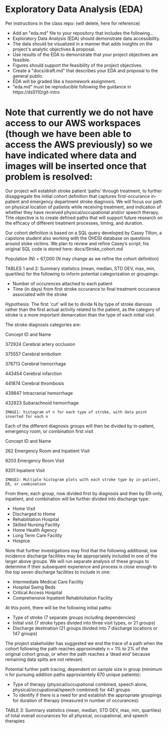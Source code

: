 # Exploratory Data Analysis (EDA)

Per instructions in the class repo: (will delete, here for reference)

- Add an "eda.md" file to your repository that includes the following...
- Exploratory Data Analysis (EDA) should demonstrate data accessibility.
- The data should be visualized in a manner that adds insights on the project's analytic objectives & proposal.
- Use results of the EDA to demonstrate that your project objectives are feasible.
- Figures should support the feasibility of the project objectives.
- Create a "docs/draft.md" that describes your EDA and proposal to the general public.
- EDA will be graded like a hoomework assignment.
- "eda.md" must be reproducible following the guidance in https://ds5110/git-intro

# Note that currently we do not have access to our AWS workspaces (though we have been able to access the AWS previously) so we have indicated where data and images will be inserted once that problem is resolved:

Our project will establish stroke patient ‘paths’ through treatment, to further disaggregate the initial cohort definition that captures first-occurance in-patient and emergency department stroke diagnosis.  We will focus our path on physical location of patients while receiving treatment, and indication of whether they have received physical/occupational and/or speech therapy.  THe objective is to create defined paths that will support future research on the efficacy of different treatment processes, timing, and duration. 

Our cohort definition is based on a SQL query developed by Casey Tilton, a capstone student also working with the OHDSI database on questions around stoke victims. We plan to review and refine Casey’s script; his original SQL code is stored here: docs/Stroke_cohort.md

Population (N) = 67,000
(N may change as we refine the cohort definition)

TABLES 1 and 2: Summary statistics (mean, median, STD DEV, max, min, quartiles) for the following to inform potential categorization or groupings:

- Number of occurences attached to each patient
- Time (in days) from first stroke occurance to final treatment occurance associated with the stroke

Hypothesis: The first 'cut' will be to divide N by type of stroke dianosis rather than the first actual activity related to the patient, as the category of stroke is a more important demarcation than the type of each initial visit. 

The stroke diagnosis categories are:

Concept ID and Name

372924	Cerebral artery occlusion

375557	Cerebral embolism

376713	Cerebral hemorrhage

443454	Cerebral infarction

441874	Cerebral thrombosis

439847	Intracranial hemorrhage

432923	Subarachnoid hemorrhage



    IMAGE1: histogram of n for each type of stroke, with data point inserted for each n



Each of the different diagnosis groups will then be divided by in-patient, emergency room, or combination first visit

Concept ID and Name

262 Emergency Room and Inpatient Visit

9203 Emergency Room Visit

9201 Inpatient Visit



    IMAGE2: Multiple histogram plots with each stroke type by in-patient, ER, or combination



From there, each group, now divided first by diagnosis and then by ER-only, inpatient, and combination will be further divided into discharge type:

- Home Visit
- Discharged to Home
- Rehabilitation Hospital
- Skilled Nursing Facility
- Home Health Agency
- Long Term Care Facility
- Hospice


Note that further investigations may find that the following additional, low incidence discharge facilities may be appropriately included in one of the larger above groups. We will run separate analysis of these groups to determine if their subsequent experience and process is close enough to the top seven discharge facilities to include in one:

- Intermediate Medical Care Facility
- Hospital Swing Beds
- Critical Access Hospital
- Comprehensive Inpatient Rehabiloitation Facility


At this point, there will be the following initial paths:
- Type of stroke (7 separate groups including dependencies)
- Initial visit (7 stroke types divided into three visit types, or 21 groups)
- Discharge destination (21 groups divided into 7 discharge locations or 147 groups)


The project stakeholder has suggested we end the trace of a path when the cohort following the path reaches approximately n = 1% to 2% of the original cohort group, or when the path reaches a ‘dead end’ because remaining data splits are not relevant.


Potential further path tracing, dependent on sample size in group (minimum n for pursuing addition paths approxiamtely 670 unique patients):

- Type of therapy (physical/occupational combined, speech alone, physical/occupational/speech combined) for 441 groups 
- To identify if there is a need for and establish the appropriate groupings for duration of therapy (measured in number of occurances):

TABLE 3: Summary statistics (mean, median, STD DEV, max, min, quartiles) of total overall occurances for all physical, occupational, and speech therapies


